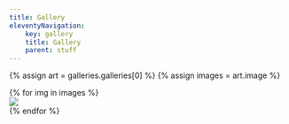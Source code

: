```yaml
---
title: Gallery
eleventyNavigation:
    key: gallery
    title: Gallery
    parent: stuff
---
```

{% assign art = galleries.galleries[0] %}
{% assign images = art.image %}
<div class="flex flex-wrap justify-center sm:justify-normal">
{% for img in images %}
<a href="{{img.alt | slugify }}/">
  <div class="gallery-item flex justify-center m-2 p-2 aspect-square w-full sm:w-56 border border-zinc-400 group hover:bg-zinc-400 transition-all">
    <img class="object-none object-center w-full group" src="{{img.src}}">
  </div>
</a>
{% endfor %}
</div>